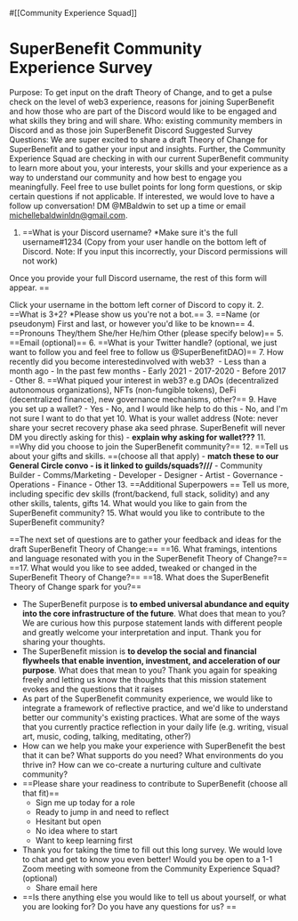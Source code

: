 #[[Community Experience Squad]] 
# SuperBenefit Community Experience Survey

Purpose: To get input on the draft Theory of Change, and to get a pulse check on the level of web3 experience, reasons for joining SuperBenefit and how those who are part of the Discord would like to be engaged and what skills they bring and will share.
Who: existing community members in Discord and as those join SuperBenefit Discord
Suggested Survey Questions:
We are super excited to share a draft Theory of Change for SuperBenefit and to gather your input and insights. Further, the Community Experience Squad are checking in with our current SuperBenefit community to learn more about you, your interests, your skills and your experience as a way to understand our community and how best to engage you meaningfully.
Feel free to use bullet points for long form questions, or skip certain questions if not applicable. If interested, we would love to have a follow up conversation! DM @MBaldwin to set up a time or email michellebaldwinldn@gmail.com.


1. ==What is your Discord username? *Make sure it's the full username#1234 (Copy from your user handle on the bottom left of Discord. Note: If you input this incorrectly, your Discord permissions will not work)

Once you provide your full Discord username, the rest of this form will appear. ==

Click your username in the bottom left corner of Discord to copy it.
2. ==What is 3+2? *Please show us you're not a bot.==
3. ==Name (or pseudonym)
First and last, or however you'd like to be known==
4. ==Pronouns
They/them 
She/her
He/him
Other (please specify below)==
5. ==Email (optional)==
6. ==What is your Twitter handle? (optional, we just want to follow you and feel free to follow us @SuperBenefitDAO)==
7. How recently did you become interestedinvolved with web3? 
	- Less than a month ago
	- In the past few months
	- Early 2021
	- 2017-2020
	- Before 2017
	- Other
8. ==What piqued your interest in web3? e.g DAOs (decentralized autonomous organizations), NFTs (non-fungible tokens), DeFi (decentralized finance), new governance mechanisms, other?==
9. Have you set up a wallet? 
	- Yes
	- No, and I would like help to do this
	- No, and I'm not sure I want to do that yet
10. What is your wallet address (Note: never share your secret recovery phase aka seed phrase. SuperBenefit will never DM you directly asking for this) - **explain why asking for wallet???**
11. ==Why did you choose to join the SuperBenefit community?==
12. ==Tell us about your gifts and skills.  ==(choose all that apply) - **match these to our General Circle convo - is it linked to guilds/squads?///**
	- Community Builder
	- Comms/Marketing
	- Developer
	- Designer
	- Artist
	- Governance
	- Operations
	- Finance
	- Other
13. ==Additional Superpowers ==
Tell us more, including specific dev skills (front/backend, full stack, solidity) and any other skills, talents, gifts 
14. What would you like to gain from the SuperBenefit community?
15. What would you like to contribute to the SuperBenefit community?

==The next set of questions are to gather your feedback and ideas for the draft SuperBenefit Theory of Change:==
==16. What framings, intentions and language resonated with you in the SuperBenefit Theory of Change?==
==17. What would you like to see added, tweaked or changed in the SuperBenefit Theory of Change?==
==18. What does the SuperBenefit Theory of Change spark for you?==
- The SuperBenefit purpose is **to embed universal abundance and equity into the core infrastructure of the future**. What does that mean to you?
We are curious how this purpose statement lands with different people and greatly welcome your interpretation and input. Thank you for sharing your thoughts.
- The SuperBenefit mission is **to develop the social and financial flywheels that enable invention, investment, and acceleration of our purpose**. What does that mean to you?
Thank you again for speaking freely and letting us know the thoughts that this mission statement evokes and the questions that it raises
- As part of the SuperBenefit community experience, we would like to integrate a framework of reflective practice, and we'd like to understand better our community's existing practices. What are some of the ways that you currently practice reflection in your daily life (e.g. writing, visual art, music, coding, talking, meditating, other?)
- How can we help you make your experience with SuperBenefit the best that it can be?
What supports do you need? What environments do you thrive in? How can we co-create a nurturing culture and cultivate community?
- ==Please share your readiness to contribute to SuperBenefit (choose all that fit)==
	- Sign me up today for a role
	- Ready to jump in and need to reflect
	- Hesitant but open
	- No idea where to start
	- Want to keep learning first
- Thank you for taking the time to fill out this long survey. We would love to chat and get to know you even better! Would you be open to a 1-1 Zoom meeting with someone from the Community Experience Squad? (optional)
	- Share email here
- ==Is there anything else you would like to tell us about yourself, or what you are looking for? Do you have any questions for us? ==

